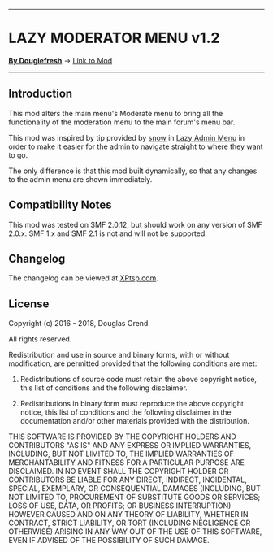 -------

# LAZY MODERATOR MENU v1.2

[**By Dougiefresh**](http://www.simplemachines.org/community/index.php?action=profile;u=253913) -> [Link to Mod](http://custom.simplemachines.org/mods/index.php?mod=4123)

-------

## Introduction
This mod alters the main menu's Moderate menu to bring all the functionality of the moderation menu to the main forum's menu bar.

This mod was inspired by tip provided by [snow](http://www.simplemachines.org/community/index.php?action=profile;u=152526) in [Lazy Admin Menu](http://www.simplemachines.org/community/index.php?topic=400767.msg2785613#msg2785613) in order to make it easier for the admin to navigate straight to where they want to go.

The only difference is that this mod built dynamically, so that any changes to the admin menu are shown immediately.

## Compatibility Notes
This mod was tested on SMF 2.0.12, but should work on any version of SMF 2.0.x.  SMF 1.x and SMF 2.1 is not and will not be supported.

## Changelog
The changelog can be viewed at [XPtsp.com](http://www.xptsp.com/board/free-modifications/lazy-moderator-menu/?tab=1).

## License
Copyright (c) 2016 - 2018, Douglas Orend

All rights reserved.

Redistribution and use in source and binary forms, with or without modification, are permitted provided that the following conditions are met:

1. Redistributions of source code must retain the above copyright notice, this list of conditions and the following disclaimer.

2. Redistributions in binary form must reproduce the above copyright notice, this list of conditions and the following disclaimer in the documentation and/or other materials provided with the distribution.

THIS SOFTWARE IS PROVIDED BY THE COPYRIGHT HOLDERS AND CONTRIBUTORS "AS IS" AND ANY EXPRESS OR IMPLIED WARRANTIES, INCLUDING, BUT NOT LIMITED TO, THE IMPLIED WARRANTIES OF MERCHANTABILITY AND FITNESS FOR A PARTICULAR PURPOSE ARE DISCLAIMED. IN NO EVENT SHALL THE COPYRIGHT HOLDER OR CONTRIBUTORS BE LIABLE FOR ANY DIRECT, INDIRECT, INCIDENTAL, SPECIAL, EXEMPLARY, OR CONSEQUENTIAL DAMAGES (INCLUDING, BUT NOT LIMITED TO, PROCUREMENT OF SUBSTITUTE GOODS OR SERVICES; LOSS OF USE, DATA, OR PROFITS; OR BUSINESS INTERRUPTION) HOWEVER CAUSED AND ON ANY THEORY OF LIABILITY, WHETHER IN CONTRACT, STRICT LIABILITY, OR TORT (INCLUDING NEGLIGENCE OR OTHERWISE) ARISING IN ANY WAY OUT OF THE USE OF THIS SOFTWARE, EVEN IF ADVISED OF THE POSSIBILITY OF SUCH DAMAGE.
